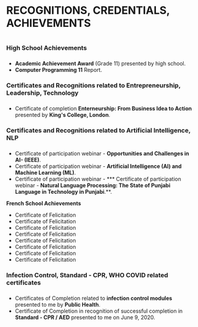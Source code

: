 # RECOGNITIONS, CREDENTIALS, ACHIEVEMENTS <h1>

### High School Achievements <h3>
* **Academic Achievement Award** (Grade 11) presented by high school.
* **Computer Programming 11** Report.
  
### Certificates and Recognitions related to Entrepreneurship, Leadership, Technology <h3>
* Certificate of completion **Enterneurship: From Business Idea to Action** presented by **King's College, London**. 
  
### Certificates and Recognitions related to Artificial Intelligence, NLP <h3>
* Certificate of participation webinar - **Opportunities and Challenges in AI- (IEEE)**.
* Certificate of participation webinar -  **Artificial Intelligence (AI) and Machine Learning (ML)**.
* Certificate of participation webinar - *** Certificate of participation webinar - **Natural Language Processing: The State of Punjabi Language in Technology in Punjabi**.**.

**French School Achievements**
* Certificate of Felicitation 
* Certificate of Felicitation 
* Certificate of Felicitation 
* Certificate of Felicitation 
* Certificate of Felicitation 
* Certificate of Felicitation 
* Certificate of Felicitation 
* Certificate of Felicitation 


### Infection Control, Standard - CPR, WHO COVID related certificates <h3>
 * Certificates of Completion related to **infection control modules** presented to me by **Public Health**.
 * Certificate of Completion in recognition of successful completion in **Standard - CPR / AED** presented to me on June 9, 2020.
